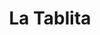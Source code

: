 ---
title: "La Tablita"
url: /ciudad-autonoma-de-buenos-aires/la-tablita-vidal/
shop: supermercado
---